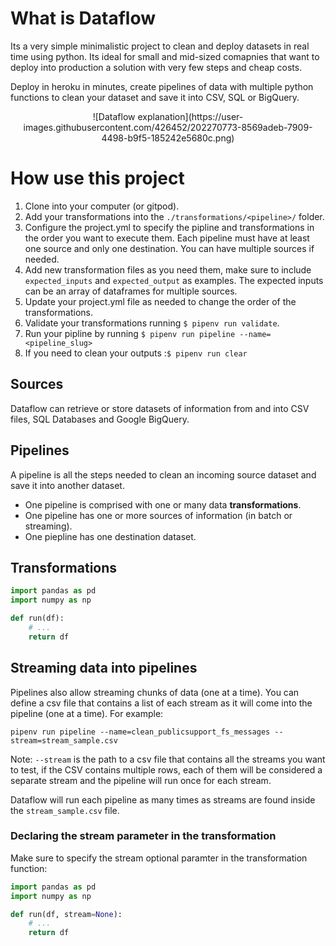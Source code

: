 # What is Dataflow

Its a very simple minimalistic project to clean and deploy datasets in real time using python. Its ideal for small and mid-sized comapnies that want to deploy into production a solution with very few steps and cheap costs.

Deploy in heroku in minutes, create pipelines of data with multiple python functions to clean your dataset and save it into CSV, SQL or BigQuery.

<p align="center">
![Dataflow explanation](https://user-images.githubusercontent.com/426452/202270773-8569adeb-7909-4498-b9f5-185242e5680c.png)
</p>

# How use this project

1. Clone into your computer (or gitpod).
2. Add your transformations into the `./transformations/<pipeline>/` folder.
3. Configure the project.yml to specify the pipline and transformations in the order you want to execute them. Each pipeline must have at least one source and only one destination. You can have multiple sources if needed.
4. Add new transformation files as you need them, make sure to include `expected_inputs` and `expected_output` as examples. The expected inputs can be an array of dataframes for multiple sources.
5. Update your project.yml file as needed to change the order of the transformations.
6. Validate your transformations running `$ pipenv run validate`.
7. Run your pipline by running `$ pipenv run pipeline --name=<pipeline_slug>`
8. If you need to clean your outputs :`$ pipenv run clear`

## Sources

Dataflow can retrieve or store datasets of information from and into CSV files, SQL Databases and Google BigQuery.

## Pipelines

A pipeline is all the steps needed to clean an incoming source dataset and save it into another dataset.

- One pipeline is comprised with one or many data **transformations**.
- One pipeline has one or more sources of information (in batch or streaming).
- One piepline has one destination dataset.

## Transformations

```py
import pandas as pd
import numpy as np

def run(df):
    # ...
    return df
```


## Streaming data into pipelines

Pipelines also allow streaming chunks of data (one at a time). You can define a csv file that contains a list of each stream as it will come into the pipeline (one at a time). For example:

```
pipenv run pipeline --name=clean_publicsupport_fs_messages --stream=stream_sample.csv
```

Note: `--stream` is the path to a csv file that contains all the streams you want to test, if the CSV contains multiple rows, each of them will be considered a separate stream and the pipeline will run once for each stream.

Dataflow will run each pipeline as many times as streams are found inside the `stream_sample.csv` file.

### Declaring the stream parameter in the transformation

Make sure to specify the stream optional paramter in the transformation function:

```py
import pandas as pd
import numpy as np

def run(df, stream=None):
    # ...
    return df
```
